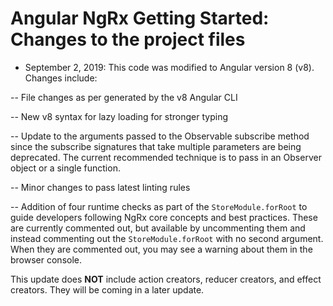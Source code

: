 # Angular NgRx Getting Started: Changes to the project files

- September 2, 2019: This code was modified to Angular version 8 (v8). Changes include:

-- File changes as per generated by the v8 Angular CLI

-- New v8 syntax for lazy loading for stronger typing

-- Update to the arguments passed to the Observable subscribe method since the subscribe signatures that take multiple parameters are being deprecated. The current recommended technique is to pass in an Observer object or a single function.

-- Minor changes to pass latest linting rules

-- Addition of four runtime checks as part of the `StoreModule.forRoot` to guide developers following NgRx core concepts and best practices. These are currently commented out, but available by uncommenting them and instead commenting out the `StoreModule.forRoot` with no second argument. When they are commented out, you may see a warning about them in the browser console.

This update does **NOT** include action creators, reducer creators, and effect creators. They will be coming in a later update.